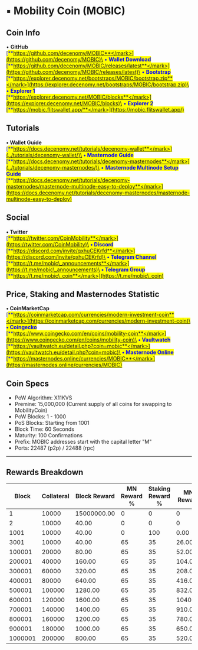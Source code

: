 # ▪ Mobility Coin (MOBIC)

## Coin Info

• **GitHub**\
[<mark style="color:blue;">**https://github.com/decenomy/MOBIC**</mark>](https://github.com/decenomy/MOBIC)\
• **Wallet Download**\
[<mark style="color:blue;">**https://github.com/decenomy/MOBIC/releases/latest**</mark>](https://github.com/decenomy/MOBIC/releases/latest)\
• **Bootstrap**\
[<mark style="color:blue;">**https://explorer.decenomy.net/bootstraps/MOBIC/bootstrap.zip**</mark>](https://explorer.decenomy.net/bootstraps/MOBIC/bootstrap.zip)\
• **Explorer 1** \
[<mark style="color:blue;">**https://explorer.decenomy.net/MOBIC/blocks**</mark>](https://explorer.decenomy.net/MOBIC/blocks)\
• **Explorer 2**\
[<mark style="color:blue;">**https://mobic.flitswallet.app/**</mark>](https://mobic.flitswallet.app/)

## Tutorials

**• Wallet Guide**\
[<mark style="color:blue;">**https://docs.decenomy.net/tutorials/decenomy-wallet**</mark>](../tutorials/decenomy-wallet/)\
**• Masternode Guide**\
[<mark style="color:blue;">**https://docs.decenomy.net/tutorials/decenomy-masternodes**</mark>](../tutorials/decenomy-masternodes/)\
• **Masternode Multinode Setup Guide**\
[<mark style="color:blue;">**https://docs.decenomy.net/tutorials/decenomy-masternodes/masternode-multinode-easy-to-deploy**</mark>](https://docs.decenomy.net/tutorials/decenomy-masternodes/masternode-multinode-easy-to-deploy)

## Social

**• Twitter**\
[<mark style="color:blue;">**https://twitter.com/CoinMobility**</mark>](https://twitter.com/CoinMobility)\
**• Discord**\
[<mark style="color:blue;">**https://discord.com/invite/qxhuCEKrfd**</mark>](https://discord.com/invite/qxhuCEKrfd)\
**• Telegram Channel**\
[<mark style="color:blue;">**https://t.me/mobic\_announcements**</mark>](https://t.me/mobic\_announcements)\
**• Telegram Group**\
[<mark style="color:blue;">**https://t.me/mobic\_coin**</mark>](https://t.me/mobic\_coin)

## Price, Staking and Masternodes Statistic

**• CoinMarketCap**\
[<mark style="color:blue;">**https://coinmarketcap.com/currencies/modern-investment-coin**</mark>](https://coinmarketcap.com/currencies/modern-investment-coin)\
**• Coingecko**\
[<mark style="color:blue;">**https://www.coingecko.com/en/coins/mobility-coin**</mark>](https://www.coingecko.com/en/coins/mobility-coin)\
**• Vaultwatch**\
[<mark style="color:blue;">**https://vaultwatch.eu/detail.php?coin=mobic**</mark>](https://vaultwatch.eu/detail.php?coin=mobic)\
**• Masternode Online**\
[<mark style="color:blue;">**https://masternodes.online/currencies/MOBIC**</mark>](https://masternodes.online/currencies/MOBIC)

## Coin Specs

* PoW Algorithm: X11KVS
* Premine: 15,000,000 (Current supply of all coins for swapping to MobilityCoin)
* PoW Blocks: 1 - 1000
* PoS Blocks: Starting from 1001
* Block Time: 60 Seconds
* Maturity: 100 Confirmations
* Prefix: MOBIC addresses start with the capital letter "M"
* Ports: 22487 (p2p) / 22488 (rpc)



***

## Rewards Breakdown

| Block   | Collateral | Block Reward | MN Reward % | Staking Reward % | MN Reward | Staker Reward |
| ------- | ---------- | ------------ | ----------- | ---------------- | --------- | ------------- |
| 1       | 10000      | 15000000.00  | 0           | 0                | 0         | 0             |
| 2       | 10000      | 40.00        | 0           | 0                | 0         | 0             |
| 1001    | 10000      | 40.00        | 0           | 100              | 0.00      | 40.00         |
| 3001    | 10000      | 40.00        | 65          | 35               | 26.00     | 14.00         |
| 100001  | 20000      | 80.00        | 65          | 35               | 52.00     | 28.00         |
| 200001  | 40000      | 160.00       | 65          | 35               | 104.00    | 56.00         |
| 300001  | 60000      | 320.00       | 65          | 35               | 208.00    | 112.00        |
| 400001  | 80000      | 640.00       | 65          | 35               | 416.00    | 224.00        |
| 500001  | 100000     | 1280.00      | 65          | 35               | 832.00    | 448.00        |
| 600001  | 120000     | 1600.00      | 65          | 35               | 1040.00   | 560.00        |
| 700001  | 140000     | 1400.00      | 65          | 35               | 910.00    | 490.00        |
| 800001  | 160000     | 1200.00      | 65          | 35               | 780.00    | 420.00        |
| 900001  | 180000     | 1000.00      | 65          | 35               | 650.00    | 350.00        |
| 1000001 | 200000     | 800.00       | 65          | 35               | 520.00    | 280.00        |
